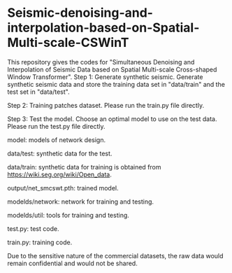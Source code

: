 # Seismic-denoising-and-interpolation-based-on-Spatial-Multi-scale-CSWinT
This repository gives the codes for "Simultaneous Denoising and Interpolation of Seismic Data based on Spatial Multi-scale Cross-shaped Window Transformer".
Step 1: Generate synthetic seismic. 
Generate synthetic seismic data and store the training data set in "data/train" and the test set in "data/test".

Step 2: Training patches dataset. 
Please run the train.py file directly.

Step 3: Test the model. 
Choose an optimal model to use on the test data. Please run the test.py file directly.


model: models of network design.

data/test: synthetic data for the test.

data/train: synthetic data for training is obtained from https://wiki.seg.org/wiki/Open_data.

output/net_smcswt.pth: trained model.

modelds/network: network for training and testing.

modelds/util: tools for training and testing.

test.py: test code.

train.py: training code.

Due to the sensitive nature of the commercial datasets, the raw data would remain confidential and would not be shared.
